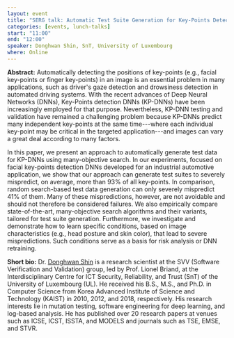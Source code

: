 ```yaml
---
layout: event
title: "SERG talk: Automatic Test Suite Generation for Key-Points Detection DNNs using Many-Objective Search"
categories: [events, lunch-talks]
start: "11:00"
end: "12:00"
speaker: Donghwan Shin, SnT, University of Luxembourg
where: Online
---
```


**Abstract:** Automatically detecting the positions of key-points (e.g., facial key-points or finger key-points) in an image is an essential problem in many applications, such as driver's gaze detection and drowsiness detection in automated driving systems. With the recent advances of Deep Neural Networks (DNNs), Key-Points detection DNNs (KP-DNNs) have been increasingly employed for that purpose. Nevertheless, KP-DNN testing and validation have remained a challenging problem because KP-DNNs predict many independent key-points at the same time---where each individual key-point may be critical in the targeted application---and images can vary a great deal according to many factors. 

In this paper, we present an approach to automatically generate test data for KP-DNNs using many-objective search. In our experiments, focused on facial key-points detection DNNs developed for an industrial automotive application, we show that our approach can generate test suites to severely mispredict, on average, more than 93% of all key-points. In comparison, random search-based test data generation can only severely mispredict 41% of them. Many of these mispredictions, however, are not avoidable and should not therefore be considered failures. We also empirically compare state-of-the-art, many-objective search algorithms and their variants, tailored for test suite generation. Furthermore, we investigate and demonstrate how to learn specific conditions, based on image characteristics (e.g., head posture and skin color), that lead to severe mispredictions. Such conditions serve as a basis for risk analysis or DNN retraining.

**Short bio:** Dr. [Donghwan Shin](https://donghwan-shin.github.io) is a research scientist at the SVV (Software Verification and Validation) group, led by Prof. Lionel Briand, at the Interdisciplinary Centre for ICT Security, Reliability, and Trust (SnT) of the University of Luxembourg (UL). He received his B.S., M.S., and Ph.D. in Computer Science from Korea Advanced Institute of Science and Technology (KAIST) in 2010, 2012, and 2018, respectively. His research interests lie in mutation testing, software engineering for deep learning, and log-based analysis. He has published over 20 research papers at venues such as ICSE, ICST, ISSTA, and MODELS and journals such as TSE, EMSE, and STVR.






